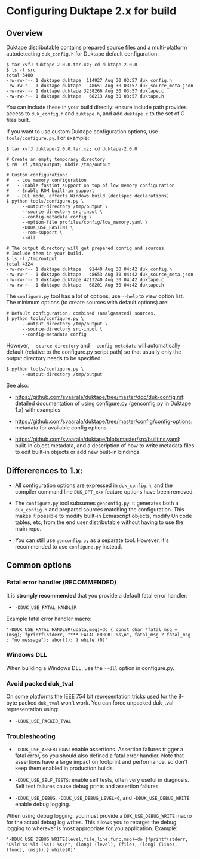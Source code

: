 # Configuring Duktape 2.x for build

## Overview

Duktape distributable contains prepared source files and a multi-platform
autodetecting `duk_config.h` for Duktape default configuration:

```
$ tar xvfJ duktape-2.0.0.tar.xz; cd duktape-2.0.0
$ ls -l src
total 3400
-rw-rw-r-- 1 duktape duktape  114927 Aug 30 03:57 duk_config.h
-rw-rw-r-- 1 duktape duktape   48651 Aug 30 03:57 duk_source_meta.json
-rw-rw-r-- 1 duktape duktape 3238266 Aug 30 03:57 duktape.c
-rw-rw-r-- 1 duktape duktape   68213 Aug 30 03:57 duktape.h
```

You can include these in your build directly: ensure include path provides
access to `duk_config.h` and `duktape.h`, and add `duktape.c` to the set of
C files built.

If you want to use custom Duktape configuration options, use
`tools/configure.py`.  For example:

```
$ tar xvfJ duktape-2.0.0.tar.xz; cd duktape-2.0.0

# Create an empty temporary directory
$ rm -rf /tmp/output; mkdir /tmp/output

# Custom configuration:
#   - Low memory configuration
#   - Enable fastint support on top of low memory configuration
#   - Enable ROM built-in support
#   - DLL mode, affects Windows build (declspec declarations)
$ python tools/configure.py \
      --output-directory /tmp/output \
      --source-directory src-input \
      --config-metadata config \
      --option-file profiles/config/low_memory.yaml \
      -DDUK_USE_FASTINT \
      --rom-support \
      --dll

# The output directory will get prepared config and sources.
# Include them in your build.
$ ls -l /tmp/output
total 4324
-rw-rw-r-- 1 duktape duktape   91440 Aug 30 04:42 duk_config.h
-rw-rw-r-- 1 duktape duktape   48653 Aug 30 04:42 duk_source_meta.json
-rw-rw-r-- 1 duktape duktape 4213240 Aug 30 04:42 duktape.c
-rw-rw-r-- 1 duktape duktape   68201 Aug 30 04:42 duktape.h
```

The `configure.py` tool has a lot of options, use `--help` to view option list.
The minimum options (to create sources with default options) are:

```
# Default configuration, combined (amalgamated) sources.
$ python tools/configure.py \
      --output-directory /tmp/output \
      --source-directory src-input \
      --config-metadata config
```

However, `--source-directory` and `--config-metadata` will automatically
default (relative to the configure.py script path) so that usually only
the output directory needs to be specified:

```
$ python tools/configure.py \
      --output-directory /tmp/output
```

See also:

* https://github.com/svaarala/duktape/tree/master/doc/duk-config.rst:
  detailed documentation of using configure.py (genconfig.py in Duktape
  1.x) with examples.

* https://github.com/svaarala/duktape/tree/master/config/config-options:
  metadata for available config options.

* https://github.com/svaarala/duktape/blob/master/src/builtins.yaml:
  built-in object metadata, and a description of how to write metadata
  files to edit built-in objects or add new built-in bindings.

## Differerences to 1.x:

* All configuration options are expressed in `duk_config.h`, and the compiler
  command line `DUK_OPT_xxx` feature options have been removed.

* The `configure.py` tool subsumes `genconfig.py`: it generates both a
  `duk_config.h` and prepared sources matching the configuration.  This makes
  it possible to modify built-in Ecmascript objects, modify Unicode tables,
  etc, from the end user distributable without having to use the main repo.

* You can still use `genconfig.py` as a separate tool.  However, it's
  recommended to use `configure.py` instead.

## Common options

### Fatal error handler (RECOMMENDED)

It is **strongly recommended** that you provide a default fatal error
handler:

* `-DDUK_USE_FATAL_HANDLER`

Example fatal error handler macro:

```
'-DDUK_USE_FATAL_HANDLER(udata,msg)=do { const char *fatal_msg = (msg); fprintf(stderr, "*** FATAL ERROR: %s\n", fatal_msg ? fatal_msg : "no message"); abort(); } while (0)'
```

### Windows DLL

When building a Windows DLL, use the `--dll` option in configure.py.

### Avoid packed duk_tval

On some platforms the IEEE 754 bit representation tricks used for the
8-byte packed `duk_tval` won't work.  You can force unpacked duk_tval
representation using:

* `-UDUK_USE_PACKED_TVAL`

### Troubleshooting

* `-DDUK_USE_ASSERTIONS`: enable assertions.  Assertion failures trigger a
  fatal error, so you should also defined a fatal error handler.  Note that
  assertions have a large impact on footprint and performance, so don't keep
  them enabled in production builds.

* `-DDUK_USE_SELF_TESTS`: enable self tests, often very useful in diagnosis.
  Self test failures cause debug prints and assertion failures.

* `-DDUK_USE_DEBUG`, `-DDUK_USE_DEBUG_LEVEL=0`, and `-DDUK_USE_DEBUG_WRITE`:
  enable debug logging.

When using debug logging, you must provide a `DUK_USE_DEBUG_WRITE` macro for
the actual debug log writes.  This allows you to retarget the debug logging
to wherever is most appropriate for you application.  Example:

```
'-DDUK_USE_DEBUG_WRITE(level,file,line,func,msg)=do {fprintf(stderr, "D%ld %s:%ld (%s): %s\n", (long) (level), (file), (long) (line), (func), (msg));} while(0)'
```
